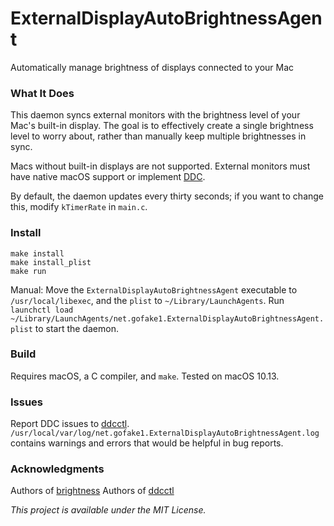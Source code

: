 # ExternalDisplayAutoBrightnessAgent
Automatically manage brightness of displays connected to your Mac

### What It Does
This daemon syncs external monitors with the brightness level of your Mac's built-in display. The goal is to effectively create a single brightness level to worry about, rather than manually keep multiple brightnesses in sync.

Macs without built-in displays are not supported.
External monitors must have native macOS support or implement [DDC](https://en.wikipedia.org/wiki/Display_Data_Channel).

By default, the daemon updates every thirty seconds; if you want to change this, modify ```kTimerRate``` in ```main.c```.

### Install
```
make install
make install_plist
make run
```

Manual: Move the ```ExternalDisplayAutoBrightnessAgent``` executable to ```/usr/local/libexec```, and the ```plist``` to ```~/Library/LaunchAgents```. Run ```launchctl load ~/Library/LaunchAgents/net.gofake1.ExternalDisplayAutoBrightnessAgent.plist``` to start the daemon.

### Build
Requires macOS, a C compiler, and ```make```. Tested on macOS 10.13.

### Issues
Report DDC issues to [ddcctl](https://github.com/kfix/ddcctl).
```/usr/local/var/log/net.gofake1.ExternalDisplayAutoBrightnessAgent.log``` contains warnings and errors that would be helpful in bug reports.

### Acknowledgments
Authors of [brightness](https://github.com/nriley/brightness)
Authors of [ddcctl](https://github.com/kfix/ddcctl)

*This project is available under the MIT License.*